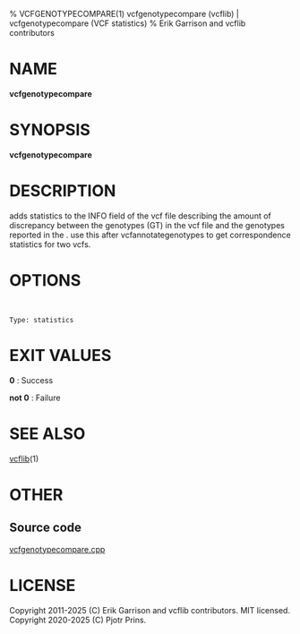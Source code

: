 % VCFGENOTYPECOMPARE(1) vcfgenotypecompare (vcflib) | vcfgenotypecompare (VCF statistics)
% Erik Garrison and vcflib contributors

# NAME

**vcfgenotypecompare**

# SYNOPSIS

**vcfgenotypecompare** <other-genotype-tag> <vcf file>

# DESCRIPTION

adds statistics to the INFO field of the vcf file describing the amount of discrepancy between the genotypes (GT) in the vcf file and the genotypes reported in the <other-genotype-tag>. use this after vcfannotategenotypes to get correspondence statistics for two vcfs.



# OPTIONS

```


Type: statistics

```





# EXIT VALUES

**0**
: Success

**not 0**
: Failure

# SEE ALSO



[vcflib](./vcflib.md)(1)



# OTHER

## Source code

[vcfgenotypecompare.cpp](https://github.com/vcflib/vcflib/blob/master/src/vcfgenotypecompare.cpp)

# LICENSE

Copyright 2011-2025 (C) Erik Garrison and vcflib contributors. MIT licensed.
Copyright 2020-2025 (C) Pjotr Prins.

<!--
  Created with ./scripts/bin2md.rb scripts/bin2md-template.erb
-->
